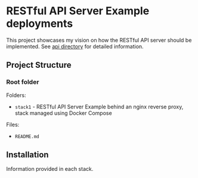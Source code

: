 RESTful API Server Example deployments
==========================

This project showcases my vision on how the RESTful API server should be
implemented. See [api directory](../../api/) for detailed information.

Project Structure
-----------------

### Root folder

Folders:

* `stack1` - RESTful API Server Example behind an nginx reverse proxy, stack
managed using Docker Compose


Files:

* `README.md`


Installation
------------

Information provided in each stack.
